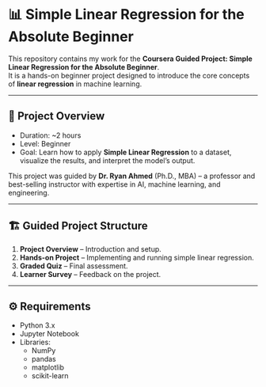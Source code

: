 # 📊 Simple Linear Regression for the Absolute Beginner

This repository contains my work for the **Coursera Guided Project: Simple Linear Regression for the Absolute Beginner**.  
It is a hands-on beginner project designed to introduce the core concepts of **linear regression** in machine learning.  

---

## 📌 Project Overview
- Duration: ~2 hours  
- Level: Beginner  
- Goal: Learn how to apply **Simple Linear Regression** to a dataset, visualize the results, and interpret the model’s output.  

This project was guided by **Dr. Ryan Ahmed** (Ph.D., MBA) – a professor and best-selling instructor with expertise in AI, machine learning, and engineering.

---

## 🏗️ Guided Project Structure
1. **Project Overview** – Introduction and setup.  
2. **Hands-on Project** – Implementing and running simple linear regression.  
3. **Graded Quiz** – Final assessment.  
4. **Learner Survey** – Feedback on the project.  

---

## ⚙️ Requirements
- Python 3.x  
- Jupyter Notebook  
- Libraries:  
  - NumPy  
  - pandas  
  - matplotlib  
  - scikit-learn  

